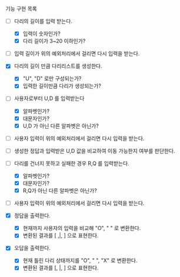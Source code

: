 기능 구현 목록

-[ ] 다리의 길이를 입력 받는다.
    -[x] 입력이 숫자인가?
    -[x] 다리 길이가 3~20 이하인가?
-[ ] 입력 길이가 위의 예외처리에서 걸리면 다시 입력을 받는다.

-[x] 다리의 길이 만큼 다리리스트를 생성한다.
  -[x] "U", "D" 로만 구성되는가?
  -[x] 입력한 길이만큼 다리가 생성되는가?
  
-[ ] 사용자로부터 U,D 를 입력받는다
    -[x] 알파벳인가?
    -[x] 대문자인가?
    -[x] U,D 가 아닌 다른 알파벳은 아닌가?
-[ ] 사용자 입력이 위의 예외처리에서 걸리면 다시 입력을 받는다.

-[ ] 생성한 정답과 입력받은 U,D 값을 비교하여 이동 가능한지 여부를 판단한다.

-[ ] 다리를 건너지 못하고 실패한 경우 R,Q 를 입력받는다.
    -[x] 알파벳인가?
    -[x] 대문자인가?
    -[x] R,Q가 아닌 다른 알파벳은 아닌가?
-[ ] 사용자 입력이 위의 예외처리에서 걸리면 다시 입력을 받는다.

-[x] 정답을 출력한다.
  - [x] 현재까지 사용자의 입력을 비교해 "O", " " 로 변환한다.
  - [X] 변환된 결과를 [ ,|, ] 으로 표현한다.
-[x] 오답을 출력한다.
  - [x] 현재 틀린 다리 상태까지를 "O", " ", "X" 로 변환한다.
  - [x] 변환된 결과를 [, |, ] 으로 표현한다.